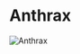 # Anthrax

![Anthrax](http://assets.farmhouse.co/publishing/1-shoot-it-yourself/images/anthrax-1.jpg)
